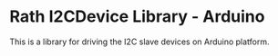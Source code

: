 # Rath I2CDevice Library - Arduino

This is a library for driving the I2C slave devices on Arduino platform.

